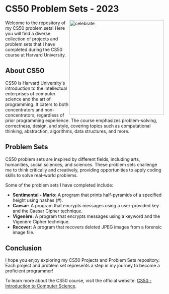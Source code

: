 # CS50 Problem Sets - 2023

<img src=https://res.cloudinary.com/practicaldev/image/fetch/s--LMw2QXqx--/c_imagga_scale,f_auto,fl_progressive,h_900,q_auto,w_1600/https://dev-to-uploads.s3.amazonaws.com/i/922c0lejoh2fgvwfddh0.jpg alt=celebrate width=300 align=right>

Welcome to the repository of my CS50 problem sets! Here you will find a diverse collection of projects and problem sets that I have completed during the CS50 course at Harvard University.

## About CS50

CS50 is Harvard University's introduction to the intellectual enterprises of computer science and the art of programming. It caters to both concentrators and non-concentrators, regardless of prior programming experience. The course emphasizes problem-solving, correctness, design, and style, covering topics such as computational thinking, abstraction, algorithms, data structures, and more.

## Problem Sets

CS50 problem sets are inspired by different fields, including arts, humanities, social sciences, and sciences. These problem sets challenge me to think critically and creatively, providing opportunities to apply coding skills to solve real-world problems.

Some of the problem sets I have completed include:

- **Sentimental - Mario:** A program that prints half-pyramids of a specified height using hashes (#).
- **Caesar:** A program that encrypts messages using a user-provided key and the Caesar Cipher technique.
- **Vigenère:** A program that encrypts messages using a keyword and the Vigenère Cipher technique.
- **Recover:** A program that recovers deleted JPEG images from a forensic image file.

## Conclusion

I hope you enjoy exploring my CS50 Projects and Problem Sets repository. Each project and problem set represents a step in my journey to become a proficient programmer!

To learn more about the CS50 course, visit the official website: [CS50 - Introduction to Computer Science](https://cs50.harvard.edu/).
